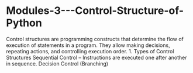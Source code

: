 # Modules-3---Control-Structure-of-Python
Control structures are programming constructs that determine the flow of execution of statements in a program. They allow making decisions, repeating actions, and controlling execution order.  1. Types of Control Structures  Sequential Control – Instructions are executed one after another in sequence.  Decision Control (Branching) 
